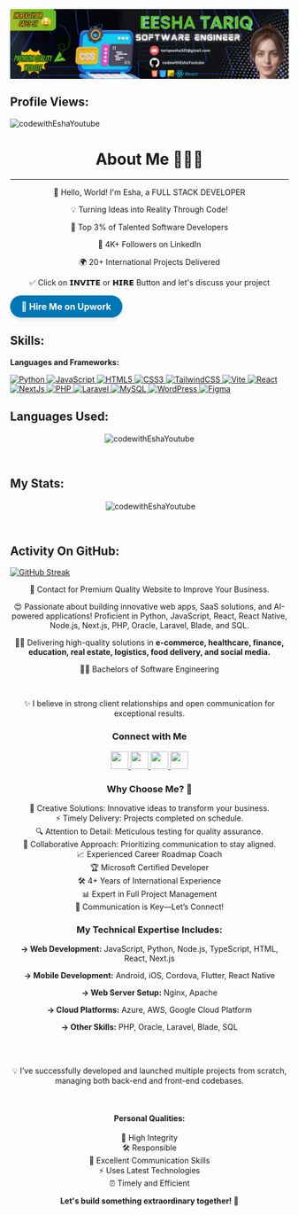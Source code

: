 <div style="display: flex; justify-content: center;">
  <img src="Professional LinkedIn Banner.png" width="800px" />
</div>
<h2>Profile Views:</h2>
<p align="left"> 
  <img src="https://komarev.com/ghpvc/?username=codewithEshaYoutube&label=Profile%20views&color=e9164b&style=flat" alt="codewithEshaYoutube" /> 
</p>

<h1 style="text-align: center;">About Me 👨‍💻✨</h1>
<hr />

<div style="text-align: center;">
  <p>🌟 Hello, World! I'm Esha, a FULL STACK DEVELOPER</p>
  <p>💡 Turning Ideas into Reality Through Code!</p>
  <p>🚀 Top 3% of Talented Software Developers</p>
  <p>👥 4K+ Followers on LinkedIn</p>
  <p>🌍 20+ International Projects Delivered</p>
 <p>✅ Click on 𝗜𝗡𝗩𝗜𝗧𝗘 or 𝗛𝗜𝗥𝗘 Button and let's discuss your project</p>
</div>

<a href="https://www.upwork.com/freelancers/eeshat3" target="_blank" style="
  display: inline-block;
  background-color: #0077b5;
  color: white;
  padding: 10px 20px;
  border-radius: 25px;
  text-align: center;
  text-decoration: none;
  font-size: 16px;
  font-weight: bold;
  cursor: pointer;
  box-shadow: 0 4px 6px rgba(0, 0, 0, 0.1);
  transition: transform 0.2s, box-shadow 0.2s;
">
  🚀 Hire Me on Upwork
</a>

<h2 align="left">Skills:</h2>
<p align="left">  
  <strong>Languages and Frameworks:</strong><br>


<p align="left">
  <a href="#" target="_blank" rel="noreferrer">
    <img src="https://raw.githubusercontent.com/danielcranney/readme-generator/main/public/icons/skills/python-colored.svg" width="36" height="36" alt="Python" />
  </a>
  <a href="https://developer.mozilla.org/en-US/docs/Web/JavaScript" target="_blank" rel="noreferrer">
    <img src="https://raw.githubusercontent.com/danielcranney/readme-generator/main/public/icons/skills/javascript-colored.svg" width="36" height="36" alt="JavaScript" />
  </a>
  <a href="https://developer.mozilla.org/en-US/docs/Glossary/HTML5" target="_blank" rel="noreferrer">
    <img src="https://raw.githubusercontent.com/danielcranney/readme-generator/main/public/icons/skills/html5-colored.svg" width="36" height="36" alt="HTML5" />
  </a>
  <a href="https://www.w3.org/TR/CSS/#css" target="_blank" rel="noreferrer">
    <img src="https://raw.githubusercontent.com/danielcranney/readme-generator/main/public/icons/skills/css3-colored.svg" width="36" height="36" alt="CSS3" />
  </a>
  <a href="https://tailwindcss.com/" target="_blank" rel="noreferrer">
    <img src="https://raw.githubusercontent.com/danielcranney/readme-generator/main/public/icons/skills/tailwindcss-colored.svg" width="36" height="36" alt="TailwindCSS" />
  </a>
  <a href="https://vitejs.dev/" target="_blank" rel="noreferrer">
    <img src="https://raw.githubusercontent.com/danielcranney/readme-generator/main/public/icons/skills/vite-colored.svg" width="36" height="36" alt="Vite" />
  </a>
  <a href="https://reactjs.org/" target="_blank" rel="noreferrer">
    <img src="https://raw.githubusercontent.com/danielcranney/readme-generator/main/public/icons/skills/react-colored.svg" width="36" height="36" alt="React" />
  </a>
  <a href="https://nextjs.org/docs" target="_blank" rel="noreferrer">
    <img src="https://raw.githubusercontent.com/danielcranney/readme-generator/main/public/icons/skills/nextjs-colored.svg" width="36" height="36" alt="NextJs" />
  </a>
  <a href="https://www.php.net/" target="_blank" rel="noreferrer">
    <img src="https://raw.githubusercontent.com/danielcranney/readme-generator/main/public/icons/skills/php-colored.svg" width="36" height="36" alt="PHP" />
  </a>
  <a href="https://laravel.com/" target="_blank" rel="noreferrer">
    <img src="https://raw.githubusercontent.com/danielcranney/readme-generator/main/public/icons/skills/laravel-colored.svg" width="36" height="36" alt="Laravel" />
  </a>
  <a href="https://www.mysql.com/" target="_blank" rel="noreferrer">
    <img src="https://raw.githubusercontent.com/danielcranney/readme-generator/main/public/icons/skills/mysql-colored.svg" width="36" height="36" alt="MySQL" />
  </a>
  <a href="https://wordpress.org/" target="_blank" rel="noreferrer">
    <img src="https://raw.githubusercontent.com/danielcranney/readme-generator/main/public/icons/skills/wordpress-colored.svg" width="36" height="36" alt="WordPress" />
  </a>
  <a href="https://www.figma.com/" target="_blank" rel="noreferrer">
    <img src="https://www.vectorlogo.zone/logos/figma/figma-icon.svg" width="36" height="36" alt="Figma" />
  </a>
</p>

<h2>Languages Used:</h2>
<p align="center">
  <img align="center" src="https://github-readme-stats.vercel.app/api/top-langs?username=codewithEshaYoutube&show_icons=true&theme=dark&hide_border=true&locale=en&layout=compact" alt="codewithEshaYoutube" />
</p><br>

<h2>My Stats:</h2>
<p align="center">
  &nbsp;<img align="center" src="https://github-readme-stats.vercel.app/api?username=codewithEshaYoutube&show_icons=true&theme=dark&hide_border=true&locale=en" alt="codewithEshaYoutube" />
</p><br>

<h2> Activity On GitHub:</h2>


 [![GitHub Streak](https://streak-stats.demolab.com?user=codewithEshaYoutube)](https://git.io/streak-stats)

<p style="text-align: center;">📍 Contact for Premium Quality Website to Improve Your Business.</p>

<p style="text-align: center;">😍 Passionate about building innovative web apps, SaaS solutions, and AI-powered applications! Proficient in Python, JavaScript, React, React Native, Node.js, Next.js, PHP, Oracle, Laravel, Blade, and SQL.</p>

<p style="text-align: center;">🙌🏻 Delivering high-quality solutions in <strong>e-commerce, healthcare, finance, education, real estate, logistics, food delivery, and social media.</strong></p>

<p style="text-align: center;">👨‍💻 Bachelors of Software Engineering </strong></p>
<br />
<p style="text-align: center;">✨ I believe in strong client relationships and open communication for exceptional results.</p>

<h3 style="text-align: center;">Connect with Me</h3>
<p style="text-align: center;"> 
  <a href="https://www.github.com/codewithEshaYoutube" target="_blank" rel="noreferrer"> 
    <img src="https://raw.githubusercontent.com/danielcranney/readme-generator/main/public/icons/socials/github.svg" width="32" height="32" />
  </a> 
  <a href="https://www.linkedin.com/in/esha-tariqdev" target="_blank" rel="noreferrer"> 
    <img src="https://raw.githubusercontent.com/danielcranney/readme-generator/main/public/icons/socials/linkedin.svg" width="32" height="32" />
  </a> 
  <a href="https://stackoverflow.com/users/24487713/developer-esha" target="_blank" rel="noreferrer"> 
    <img src="https://raw.githubusercontent.com/danielcranney/readme-generator/main/public/icons/socials/stackoverflow.svg" width="32" height="32" />
  </a> 
  <a href="https://twitter.com/yourprofile" target="_blank" rel="noreferrer"> 
    <img src="https://raw.githubusercontent.com/danielcranney/readme-generator/main/public/icons/socials/twitter.svg" width="32" height="32" />
  </a>
</p>

<h3 style="text-align: center;">Why Choose Me? 🤔</h3>
<ul style="text-align: center; list-style-type: none; padding: 0;">
  <li>🌈 Creative Solutions: Innovative ideas to transform your business.</li>
  <li>⚡ Timely Delivery: Projects completed on schedule.</li>
  <li>🔍 Attention to Detail: Meticulous testing for quality assurance.</li>
  <li>🤝 Collaborative Approach: Prioritizing communication to stay aligned.</li>
  <li>📈 Experienced Career Roadmap Coach</li>
  <li>🏆 Microsoft Certified Developer</li>
  <li>🛠️ 4+ Years of International Experience</li>
  <li>📊 Expert in Full Project Management</li>
  <li>💬 Communication is Key—Let’s Connect!</li>
</ul>

<h3 style="text-align: center;">My Technical Expertise Includes:</h3>
<div style="text-align: center;">
  <p><strong>→ Web Development:</strong> JavaScript, Python, Node.js, TypeScript, HTML, React, Next.js</p>
  <p><strong>→ Mobile Development:</strong> Android, iOS, Cordova, Flutter, React Native</p>
  <p><strong>→ Web Server Setup:</strong> Nginx, Apache</p>
  <p><strong>→ Cloud Platforms:</strong> Azure, AWS, Google Cloud Platform</p>
  <p><strong>→ Other Skills:</strong> PHP, Oracle, Laravel, Blade, SQL</p>
</div>
<br /><br />

<p style="text-align: center;">💡 I’ve successfully developed and launched multiple projects from scratch, managing both back-end and front-end codebases.</p>
<br />

<h4 style="text-align: center;">Personal Qualities:</h4>
<ul style="text-align: center; list-style-type: none; padding: 0;">
  <li>🔑 High Integrity</li>  
  <li>🛠 Responsible</li>  
  <li>💬 Excellent Communication Skills</li>  
  <li>⚡ Uses Latest Technologies</li>  
  <li>⏰ Timely and Efficient</li>
</ul>

<p style="text-align: center;"><strong>Let's build something extraordinary together! 🌟</strong></p> 
<br /> 



